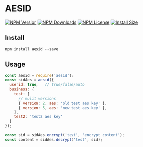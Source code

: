 # AESID

[![NPM Version][npm-image]][npm-url]
[![NPM Downloads][downloads-image]][npm-url]
[![NPM License][license-image]][npm-url]
[![Install Size][install-size-image]][install-size-url]

## Install

`npm install aesid --save`

## Usage

```javascript
const aesid = require('aesid');
const sidAes = aesid({
  userid: true,   // true/false/auto
  business: {
    test: [
      // mulit versions
      { version: 2, aes: 'old test aes key' },
      { version: 5, aes: 'new test aes key' },
    ],
    test2: 'test2 aes key'
  }
});

const sid = sidAes.encrypt('test', 'encrypt content');
const content = sidAes.decrypt('test', sid);
```


[npm-image]: https://img.shields.io/npm/v/aesid.svg
[downloads-image]: https://img.shields.io/npm/dm/aesid.svg
[npm-url]: https://www.npmjs.org/package/aesid
[license-image]: https://img.shields.io/npm/l/aesid.svg
[install-size-url]: https://packagephobia.now.sh/result?p=aesid
[install-size-image]: https://packagephobia.now.sh/badge?p=aesid
